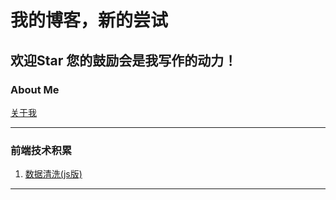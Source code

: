 
#  我的博客，新的尝试
##  **欢迎Star 您的鼓励会是我写作的动力！**

### **About Me**

[关于我](https://github.com/AprilJoy)

----

### **前端技术积累**

1. [数据清洗(js版)](https://github.com/AprilJoy/blog/issues/1)



----
